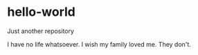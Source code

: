 # hello-world
Just another repository

I have no life whatsoever. 
I wish my family loved me.
They don't.
